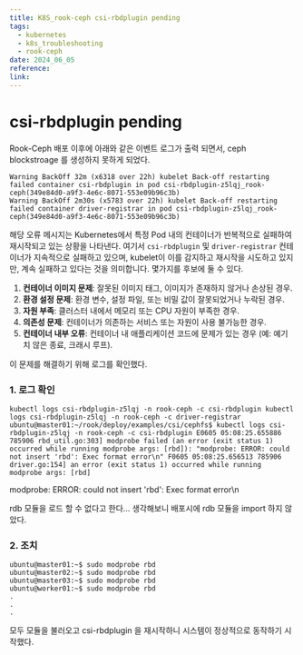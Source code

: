 ```yaml
---
title: K8S_rook-ceph csi-rbdplugin pending
tags:
  - kubernetes
  - k8s_troubleshooting
  - rook-ceph
date: 2024_06_05
reference: 
link:
---
```

# csi-rbdplugin pending

Rook-Ceph 배포 이후에 아래와 같은 이벤트 로그가 출력 되면서, ceph blockstroage 를 생성하지 못하게 되었다.
```shell
Warning BackOff 32m (x6318 over 22h) kubelet Back-off restarting failed container csi-rbdplugin in pod csi-rbdplugin-z5lqj_rook-ceph(349e84d0-a9f3-4e6c-8071-553e09b96c3b)
Warning BackOff 2m30s (x5783 over 22h) kubelet Back-off restarting failed container driver-registrar in pod csi-rbdplugin-z5lqj_rook-ceph(349e84d0-a9f3-4e6c-8071-553e09b96c3b)
```


해당 오류 메시지는 Kubernetes에서 특정 Pod 내의 컨테이너가 반복적으로 실패하여 재시작되고 있는 상황을 나타낸다.
여기서 `csi-rbdplugin` 및 `driver-registrar` 컨테이너가 지속적으로 실패하고 있으며, kubelet이 이를 감지하고 재시작을 시도하고 있지만, 계속 실패하고 있다는 것을 의미합니다. 
몇가지를 후보에 둘 수 있다.

1. **컨테이너 이미지 문제**: 잘못된 이미지 태그, 이미지가 존재하지 않거나 손상된 경우.
2. **환경 설정 문제**: 환경 변수, 설정 파일, 또는 비밀 값이 잘못되었거나 누락된 경우.
3. **자원 부족**: 클러스터 내에서 메모리 또는 CPU 자원이 부족한 경우.
4. **의존성 문제**: 컨테이너가 의존하는 서비스 또는 자원이 사용 불가능한 경우.
5. **컨테이너 내부 오류**: 컨테이너 내 애플리케이션 코드에 문제가 있는 경우 (예: 예기치 않은 종료, 크래시 루프).

이 문제를 해결하기 위해 로그를 확인했다.

### 1. 로그 확인

```shell
kubectl logs csi-rbdplugin-z5lqj -n rook-ceph -c csi-rbdplugin kubectl logs csi-rbdplugin-z5lqj -n rook-ceph -c driver-registrar
ubuntu@master01:~/rook/deploy/examples/csi/cephfs$ kubectl logs csi-rbdplugin-z5lqj -n rook-ceph -c csi-rbdplugin E0605 05:08:25.655886 785906 rbd_util.go:303] modprobe failed (an error (exit status 1) occurred while running modprobe args: [rbd]): "modprobe: ERROR: could not insert 'rbd': Exec format error\n" F0605 05:08:25.656513 785906 driver.go:154] an error (exit status 1) occurred while running modprobe args: [rbd]
```

modprobe: ERROR: could not insert 'rbd': Exec format error\n

rdb 모듈을 로드 할 수 없다고 한다... 생각해보니 배포시에 rdb 모듈을 import 하지 않았다.
### 2. 조치
```shell
ubuntu@master01:~$ sudo modprobe rbd
ubuntu@master02:~$ sudo modprobe rbd
ubuntu@master03:~$ sudo modprobe rbd
ubuntu@worker01:~$ sudo modprobe rbd
.
.
.
```

모두 모듈을 불러오고 csi-rbdplugin 을 재시작하니 시스템이 정상적으로 동작하기 시작했다.